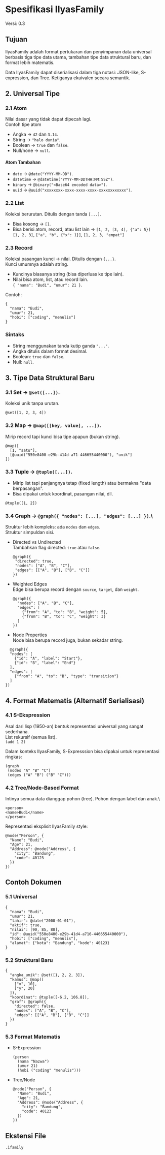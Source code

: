 # Spesifikasi IlyasFamily
Versi: 0.3

## Tujuan
IlyasFamily adalah format pertukaran dan penyimpanan data universal berbasis tiga tipe data utama, tambahan tipe data struktural baru, dan format lebih matematis.

Data IlyasFamily dapat diserialisasi dalam tiga notasi: JSON-like, S-expression, dan Tree. Ketiganya ekuivalen secara semantik.

## 2. Universal Tipe
### 2.1 Atom
Nilai dasar yang tidak dapat dipecah lagi.\
Contoh tipe atom
- Angka -> `42` dan `3.14`.
- String -> `"halo dunia"`.
- Boolean -> `true` dan `false`.
- Null/none -> `null`.

#### Atom Tambahan
- `date` -> `@date("YYYY-MM-DD")`.
- `datetime` -> `@datetime("YYYY-MM-DDTHH:MM:SSZ")`.
- `binary` -> `@binary("<Base64 encoded data>")`.
- `uuid` -> `@uuid("xxxxxxxx-xxxx-xxxx-xxxx-xxxxxxxxxxxx")`.

### 2.2 List
Koleksi berurutan. Ditulis dengan tanda `[...]`.
- Bisa kosong -> `[]`.
- Bisa berisi atom, record, atau list lain -> `[1, 2, [3, 4], {"a": 5}]`\
  `[1, 2, 3]`, `["a", "b", {"x": 1}]`, `[1, 2, 3, "empat"]`

### 2.3 Record
Koleksi pasangan kunci -> nilai. Ditulis dengan `{...}`.\
Kunci umumnya adalah string.
- Kuncinya biasanya string (bisa diperluas ke tipe lain).
- Nilai bisa atom, list, atau record lain.\
  `{ "nama": "Budi", "umur": 21 }`.

Contoh:
```ifamily
{
  "nama": "Budi",
  "umur": 21,
  "hobi": ["coding", "menulis"]
}
```

### Sintaks
- String menggunakan tanda kutip ganda `"..."`.
- Angka ditulis dalam format desimal.
- Boolean: `true` dan `false`.
- Null: `null`.

## 3. Tipe Data Struktural Baru
### 3.1 Set -> `@set([...])`.
Koleksi unik tanpa urutan.
```ifamily
@set([1, 2, 3, 4])
```

### 3.2 Map -> `@map([[key, value], ...])`.
Mirip record tapi kunci bisa tipe apapun (bukan string).
```ifamily
@map([
  [1, "satu"],
  [@uuid("550e8400-e29b-414d-a71-446655440000"), "unik"]
])
```

### 3.3 Tuple -> `@tuple([...])`.
- Mirip list tapi panjangnya tetap (fixed length) atau bermakna "data berpasangan".
- Bisa dipakai untuk koordinat, pasangan nilai, dll.
```ifamily
@tuple([1, 2])
```

### 3.4 Graph -> `@graph({ "nodes": [...], "edges": [...] })`.\
Struktur lebih kompleks: ada `nodes` dan `edges`.\
Struktur simpuldan sisi.

- Directed vs Undirected\
  Tambahkan flag directed: `true` atau `false`.
  ```ifamily
  @graph({
   "directed": true,
   "nodes": ["A", "B", "C"],
   "edges": [["A", "B"], ["B", "C"]]
  })
  ```
- Weighted Edges\
  Edge bisa berupa record dengan `source`, `target`, dan `weight`.
  ```ifamily
  @graph({
    "nodes": ["A", "B", "C"],
    "edges": [
      {"from": "A", "to": "B", "weight": 5},
      {"from": "B", "to": "C", "weight": 3}
    ]
  })
  ```
- Node Properties\
Node bisa berupa record juga, bukan sekadar string.
```ifamily
  @graph({
  "nodes": [
    {"id": "A", "label": "Start"},
    {"id": "B", "label": "End"}
  ],
  "edges": [
    {"from": "A", "to": "B", "type": "transition"}
  ]
})
```

## 4. Format Matematis (Alternatif Serialisasi)
### 4.1 S-Ekspression
Asal dari lisp (1950-an) bentuk representasi universal yang sangat sederhana.\
List rekursif (semua list).\
`(add 1 2)`
  
Dalam konteks IlyasFamily, S-Expresssion bisa dipakai untuk representasi ringkas:
```ifamily
(graph
 (nodes "A" "B" "C")
 (edges ("A" "B") ("B" "C")))
```

### 4.2 Tree/Node-Based Format
Intinya semua data dianggap pohon (tree).
Pohon dengan label dan anak.\
```
<person>
<name>Budi</name>
</person>
```
  
Representasi eksplisit IlyasFamily style:
```ifamily
@node("Person", {
  "Name": "Budi",
  "Age": 21,
  "Address": @node("Address", {
    "city": "Bandung",
    "code": 40123
  })
})
```

## Contoh Dokumen
### 5.1 Universal
```ifamily
{
  "nama": "Budi",
  "umur": 21,
  "lahir": @date("2000-01-01"),
  "aktif": true,
  "nilai": [90, 85, 88],
  "id": @uuid("550e8400-e29b-41d4-a716-446655440000"),
  "hobi": ["coding", "menulis"],
  "alamat": {"kota": "Bandung", "kode": 40123}
}
```

### 5.2 Struktural Baru
```ifamily
{
  "angka_unik": @set([1, 2, 2, 3]),
  "kamus": @map([
    ["x", 10],
    ["y", 20]
  ]),
  "koordinat": @tuple([-6.2, 106.8]),
  "graf": @graph({
    "directed": false,
    "nodes": ["A", "B", "C"],
    "edges": [["A", "B"], ["B", "C"]]
  })
}
```

### 5.3 Format Matematis
- S-Expression
  ```ifamily
  (person 
    (nama "Nazwa") 
    (umur 21) 
    (hobi ("coding" "menulis")))
  ```
- Tree/Node
  ```ifamily
  @node("Person", {
    "Name": "Budi",
    "Age": 21,
    "Address": @node("Address", {
      "city": "Bandung",
      "code": 40123
    })
  })
  ```

## Ekstensi File
`.ifamily`

